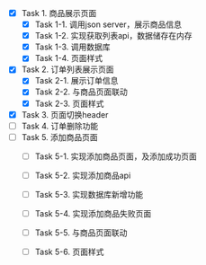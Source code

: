 - [x] Task 1. 商品展示页面
  - [x] Task 1-1. 调用json server，展示商品信息
  - [x] Task 1-2. 实现获取列表api，数据储存在内存
  - [x] Task 1-3. 调用数据库
  - [x] Task 1-4. 页面样式
- [x] Task 2. 订单列表展示页面
  - [x] Task 2-1. 展示订单信息
  - [x] Task 2-2. 与商品页面联动
  - [x] Task 2-3. 页面样式
- [x] Task 3. 页面切换header
- [ ] Task 4. 订单删除功能
- [ ] Task 5. 添加商品页面
  - [ ] Task 5-1. 实现添加商品页面，及添加成功页面
  - [ ] Task 5-2. 实现添加商品api
  - [ ] Task 5-3. 实现数据库新增功能
  - [ ] Task 5-4. 实现添加商品失败页面
  - [ ] Task 5-5. 与商品页面联动
  - [ ] Task 5-6. 页面样式

